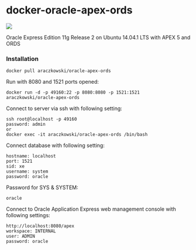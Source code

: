 docker-oracle-apex-ords
============================
[![](https://badge.imagelayers.io/araczkowski/oracle-apex-ords:latest.svg)](https://imagelayers.io/?images=araczkowski/oracle-apex-ords:latest 'Get your own badge on imagelayers.io')

Oracle Express Edition 11g Release 2 on Ubuntu 14.04.1 LTS with APEX 5 and ORDS

### Installation

    docker pull araczkowski/oracle-apex-ords

Run with 8080 and 1521 ports opened:

    docker run -d -p 49160:22 -p 8080:8080 -p 1521:1521 araczkowski/oracle-apex-ords

Connect to server via ssh with following setting:

    ssh root@localhost -p 49160
    password: admin
    or
    docker exec -it araczkowski/oracle-apex-ords /bin/bash



Connect database with following setting:

    hostname: localhost
    port: 1521
    sid: xe
    username: system
    password: oracle

Password for SYS & SYSTEM:

    oracle

Connect to Oracle Application Express web management console with following settings:

    http://localhost:8080/apex
    workspace: INTERNAL
    user: ADMIN
    password: oracle
